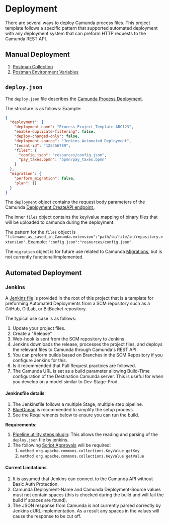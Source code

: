 # Deployment

There are several ways to deploy Camunda process files.  This project template follows a specific pattern that supported automated deployment with any deployment system that can preform HTTP requests to the Camunda REST API.

## Manual Deployment

1. [Postman Collection](ProcessProjectRenameMe.postman_collection)
1. [Postman Environment Variables](CamundaServer.postman_environment)

## `deploy.json`

The `deploy.json` file describes the [Camunda Process Deployment](https://docs.camunda.org/manual/7.7/reference/rest/deployment/post-deployment/).

The structure is as follows:
Example:

```json
{
  "deployment": {
    "deployment-name": "Process_Project_Template_ABC123",
    "enable-duplicate-filtering": false,
    "deploy-changed-only": false,
    "deployment-source": "Jenkins_Automated_Deployment",
    "tenant-id": "123456789",
    "files": {
      "config.json": "resources/config.json",
      "pay_taxes.bpmn": "bpmn/pay_taxes.bpmn"
    }
  },
  "migration": {
    "perform_migration": false,
    "plan": {}
  }
}
```

The `deployment` object contains the request body parameters of the Camunda [Deployment CreateAPI endpoint ](https://docs.camunda.org/manual/7.7/reference/rest/deployment/post-deployment/).  

The inner `files` object contains the key/value mapping of binary files that will be uploaded to camunda during the deployment.

The pattern for the `files` object is `"filename_as_saved_in_Camunda.extension":"path/to/file/in/repository.extension"`.  Example: `"config.json":"resources/config.json"`.

The `migration` object is for future use related to Camunda [Migrations](https://docs.camunda.org/manual/7.7/reference/rest/migration/), but is not currently functional/implemented.


## Automated Deployment

### Jenkins

A [Jenkins file](../Jenkinsfile) is provided in the root of this project that is a template for preforming Automated Deployments from a SCM repository such as a GitHub, GitLab, or BitBucket repository.

The typical use case is as follows:

1. Update your project files.
1. Create a "Release"
1. Web-hook is sent from the SCM repository to Jenkins
1. Jenkins downloads the release, processes the project files, and deploys the relevant files to Camunda through Camunda's REST API.
1. You can preform builds based on Branches in the SCM Repository if you configure Jenkins for this.
1. Is it recommended that Pull Request practices are followed.
1. The Camunda URL is set as a build parameter allowing Build-Time configuration of the Destination Camunda server.  This is useful for when you develop on a model similar to Dev-Stage-Prod.

#### Jenkinsfile details

1. The Jenkinsfile follows a multiple Stage, multiple step pipeline.
1. [BlueOcean](https://jenkins.io/projects/blueocean/) is recommended to simplify the setup process.
1. See the Requirements below to ensure you can run the build.

**Requirements:**

1. [Pipeline utility steps plugin](https://wiki.jenkins-ci.org/display/JENKINS/Pipeline+Utility+Steps+Plugin): This allows the reading and parsing of the `deploy.json` file by jenkins.
1. The following [Script Approvals](https://wiki.jenkins-ci.org/display/JENKINS/Script+Security+Plugin/#ScriptSecurityPlugin-ScriptApproval) will be required:
    1. `method org.apache.commons.collections.KeyValue getKey`
    1. `method org.apache.commons.collections.KeyValue getValue`

#### Current Limitations

1. It is assumed that Jenkins can connect to the Camunda API without Basic Auth Protection.
1. Camunda Deployment-Name and Camunda Deployment-Source values must not contain spaces (this is checked during the build and will fail the build if spaces are found).
1. The JSON response from Camunda is not currently parsed correctly by Jenkins cURL implementation.  As a result any spaces in the values will cause the response to be cut off.
